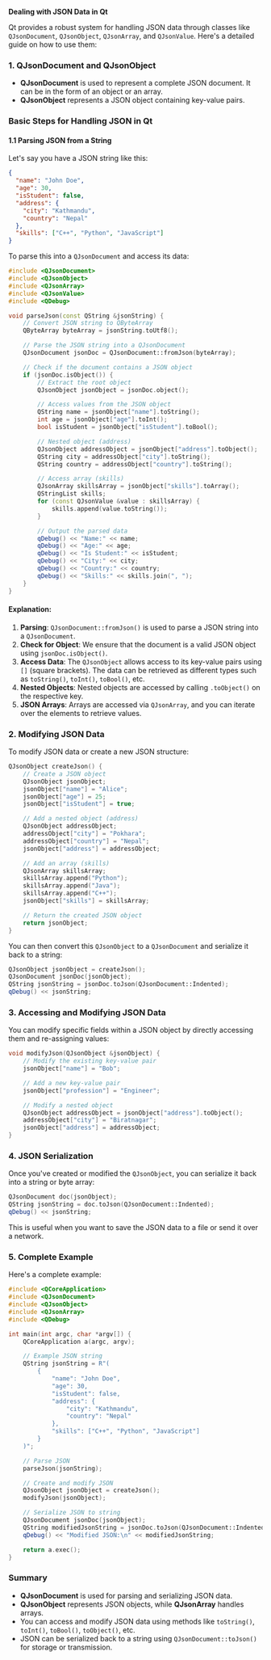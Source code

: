 **Dealing with JSON Data in Qt**

Qt provides a robust system for handling JSON data through classes like `QJsonDocument`, `QJsonObject`, `QJsonArray`, and `QJsonValue`. Here's a detailed guide on how to use them:

### 1. **QJsonDocument** and **QJsonObject**
- **QJsonDocument** is used to represent a complete JSON document. It can be in the form of an object or an array.
- **QJsonObject** represents a JSON object containing key-value pairs.

### **Basic Steps for Handling JSON in Qt**

#### **1.1 Parsing JSON from a String**

Let's say you have a JSON string like this:

```json
{
  "name": "John Doe",
  "age": 30,
  "isStudent": false,
  "address": {
    "city": "Kathmandu",
    "country": "Nepal"
  },
  "skills": ["C++", "Python", "JavaScript"]
}
```

To parse this into a `QJsonDocument` and access its data:

```cpp
#include <QJsonDocument>
#include <QJsonObject>
#include <QJsonArray>
#include <QJsonValue>
#include <QDebug>

void parseJson(const QString &jsonString) {
    // Convert JSON string to QByteArray
    QByteArray byteArray = jsonString.toUtf8();

    // Parse the JSON string into a QJsonDocument
    QJsonDocument jsonDoc = QJsonDocument::fromJson(byteArray);

    // Check if the document contains a JSON object
    if (jsonDoc.isObject()) {
        // Extract the root object
        QJsonObject jsonObject = jsonDoc.object();

        // Access values from the JSON object
        QString name = jsonObject["name"].toString();
        int age = jsonObject["age"].toInt();
        bool isStudent = jsonObject["isStudent"].toBool();

        // Nested object (address)
        QJsonObject addressObject = jsonObject["address"].toObject();
        QString city = addressObject["city"].toString();
        QString country = addressObject["country"].toString();

        // Access array (skills)
        QJsonArray skillsArray = jsonObject["skills"].toArray();
        QStringList skills;
        for (const QJsonValue &value : skillsArray) {
            skills.append(value.toString());
        }

        // Output the parsed data
        qDebug() << "Name:" << name;
        qDebug() << "Age:" << age;
        qDebug() << "Is Student:" << isStudent;
        qDebug() << "City:" << city;
        qDebug() << "Country:" << country;
        qDebug() << "Skills:" << skills.join(", ");
    }
}
```

#### **Explanation:**

1. **Parsing**: `QJsonDocument::fromJson()` is used to parse a JSON string into a `QJsonDocument`.
2. **Check for Object**: We ensure that the document is a valid JSON object using `jsonDoc.isObject()`.
3. **Access Data**: The `QJsonObject` allows access to its key-value pairs using `[]` (square brackets). The data can be retrieved as different types such as `toString()`, `toInt()`, `toBool()`, etc.
4. **Nested Objects**: Nested objects are accessed by calling `.toObject()` on the respective key.
5. **JSON Arrays**: Arrays are accessed via `QJsonArray`, and you can iterate over the elements to retrieve values.

### **2. Modifying JSON Data**

To modify JSON data or create a new JSON structure:

```cpp
QJsonObject createJson() {
    // Create a JSON object
    QJsonObject jsonObject;
    jsonObject["name"] = "Alice";
    jsonObject["age"] = 25;
    jsonObject["isStudent"] = true;

    // Add a nested object (address)
    QJsonObject addressObject;
    addressObject["city"] = "Pokhara";
    addressObject["country"] = "Nepal";
    jsonObject["address"] = addressObject;

    // Add an array (skills)
    QJsonArray skillsArray;
    skillsArray.append("Python");
    skillsArray.append("Java");
    skillsArray.append("C++");
    jsonObject["skills"] = skillsArray;

    // Return the created JSON object
    return jsonObject;
}
```

You can then convert this `QJsonObject` to a `QJsonDocument` and serialize it back to a string:

```cpp
QJsonObject jsonObject = createJson();
QJsonDocument jsonDoc(jsonObject);
QString jsonString = jsonDoc.toJson(QJsonDocument::Indented);
qDebug() << jsonString;
```

### **3. Accessing and Modifying JSON Data**

You can modify specific fields within a JSON object by directly accessing them and re-assigning values:

```cpp
void modifyJson(QJsonObject &jsonObject) {
    // Modify the existing key-value pair
    jsonObject["name"] = "Bob";

    // Add a new key-value pair
    jsonObject["profession"] = "Engineer";

    // Modify a nested object
    QJsonObject addressObject = jsonObject["address"].toObject();
    addressObject["city"] = "Biratnagar";
    jsonObject["address"] = addressObject;
}
```

### **4. JSON Serialization**

Once you've created or modified the `QJsonObject`, you can serialize it back into a string or byte array:

```cpp
QJsonDocument doc(jsonObject);
QString jsonString = doc.toJson(QJsonDocument::Indented);
qDebug() << jsonString;
```

This is useful when you want to save the JSON data to a file or send it over a network.

### **5. Complete Example**

Here's a complete example:

```cpp
#include <QCoreApplication>
#include <QJsonDocument>
#include <QJsonObject>
#include <QJsonArray>
#include <QDebug>

int main(int argc, char *argv[]) {
    QCoreApplication a(argc, argv);

    // Example JSON string
    QString jsonString = R"(
        {
            "name": "John Doe",
            "age": 30,
            "isStudent": false,
            "address": {
                "city": "Kathmandu",
                "country": "Nepal"
            },
            "skills": ["C++", "Python", "JavaScript"]
        }
    )";

    // Parse JSON
    parseJson(jsonString);

    // Create and modify JSON
    QJsonObject jsonObject = createJson();
    modifyJson(jsonObject);

    // Serialize JSON to string
    QJsonDocument jsonDoc(jsonObject);
    QString modifiedJsonString = jsonDoc.toJson(QJsonDocument::Indented);
    qDebug() << "Modified JSON:\n" << modifiedJsonString;

    return a.exec();
}
```

### **Summary**
- **QJsonDocument** is used for parsing and serializing JSON data.
- **QJsonObject** represents JSON objects, while **QJsonArray** handles arrays.
- You can access and modify JSON data using methods like `toString()`, `toInt()`, `toBool()`, `toObject()`, etc.
- JSON can be serialized back to a string using `QJsonDocument::toJson()` for storage or transmission.
